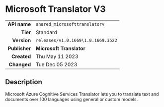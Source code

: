 # Microsoft Translator V3
| | |
|-:|-|
|**API name**|`shared_microsofttranslatorv`|
|**Tier**|Standard|
|**Version**|`releases/v1.0.1669\1.0.1669.3522`|
|**Publisher**|**Microsoft Translator**|
|**Created**|Thu May 11 2023|
|**Changed**|Tue Dec 05 2023|

## Description
Microsoft Azure Cognitive Services Translator lets you to translate text and documents over 100 languages using general or custom models.
